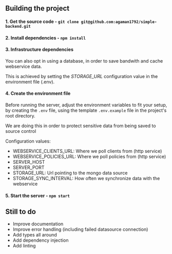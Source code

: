 ## Building the project

#### 1. Get the source code - `git clone git@github.com:agaman1792/simple-backend.git`

#### 2. Install dependencies - `npm install`

#### 3. Infrastructure dependencies

You can also opt in using a database, in order to save bandwith and cache webservice data.

This is achieved by setting the *STORAGE_URL* configuration value in the environment file (.env).

#### 4. Create the environment file

Before running the server, adjust the environment variables to fit your setup, by creating the `.env` file, using the template `.env.example` file in the project's root directory.

We are doing this in order to protect sensitive data from being saved to source control

Configuration values:

* WEBSERVICE_CLIENTS_URL: Where we poll clients from (http service)
* WEBSERVICE_POLICIES_URL: Where we poll policies from (http service)
* SERVER_HOST
* SERVER_PORT
* STORAGE_URL: Url pointing to the mongo data source
* STORAGE_SYNC_INTERVAL: How often we synchronize data with the webservice

#### 5. Start the server - `npm start`


## Still to do

* Improve documentation
* Improve error handling (including failed datasource connection)
* Add types all around
* Add dependency injection
* Add linting
